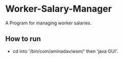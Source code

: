 # Worker-Salary-Manager
 A Program for managing worker salaries.

## How to run
- cd into '/bin/com/aminadav/wsm/' then 'java GUI'.
